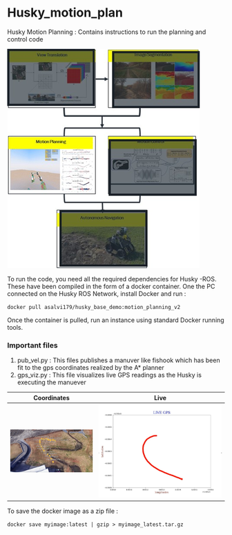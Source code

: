 # Husky_motion_plan
Husky Motion Planning : Contains instructions to run the planning and control code

![alt text](https://github.com/ClemsonFA1p1/Husky_motion_plan/blob/main/moplan.jpg)

To run the code, you need all the required dependencies for Husky -ROS. These have been compiled in the form of a docker container.
One the PC connected on the Husky ROS Network, install Docker and run :

```
docker pull asalvi179/husky_base_demo:motion_planning_v2
```
Once the container is pulled, run an instance using standard Docker running tools. 

### Important files
1. pub_vel.py : This files publishes a manuver like fishook which has been fit to the gps coordinates realized by the A* planner
2. gps_viz.py : This file visualizes live GPS readings as the Husky is executing the manuever


Coordinates           |  Live
:-------------------------:|:-------------------------:
![](https://github.com/ClemsonFA1p1/Husky_motion_plan/blob/main/moplan2.jpg)  |  ![](https://github.com/ClemsonFA1p1/Husky_motion_plan/blob/main/mplan3.jpg)


To save the docker image as a zip file :

```
docker save myimage:latest | gzip > myimage_latest.tar.gz
```
